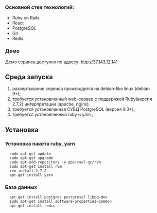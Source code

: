 ### Основной стек технологий:

* Ruby on Rails
* React
* PostgreSQL
* Git
* Redis

### Демо

Демо сервиса доступно по адресу: http://37.143.12.141

## Среда запуска

1. развертывание сервиса производится на debian-like linux (debian 9+);
2. требуется установленный web-сервер с поддержкой Ruby(версия 2.7.2) интерпретации (apache, nginx);
3. требуется установленная СУБД PostgreSQL (версия 9.3+);
4. требуется установленный ruby и yarn ;

## Установка

### Установка пакета ruby, yarn

```
  sudo apt-get update
  sudo apt-get upgrade
  sudo apt-add-repository -y ppa:rael-gc/rvm
  sudo apt-get install rvm
  rvm install 2.7.2
  apt-get install yarn
```

### База данных

```
  apt-get install postgres postgresql libpq-dev
  sudo apt-get install software-properties-common
  apt-get install redis
```

